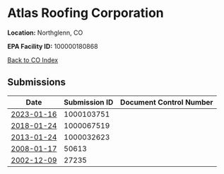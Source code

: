 # Atlas Roofing Corporation

**Location:** Northglenn, CO

**EPA Facility ID:** 100000180868

[Back to CO Index](../../index.md)

## Submissions

| Date | Submission ID | Document Control Number |
|------|--------------|-------------------------|
| [2023-01-16](submissions/1000103751.md) | 1000103751 |  |
| [2018-01-24](submissions/1000067519.md) | 1000067519 |  |
| [2013-01-24](submissions/1000032623.md) | 1000032623 |  |
| [2008-01-17](submissions/50613.md) | 50613 |  |
| [2002-12-09](submissions/27235.md) | 27235 |  |
